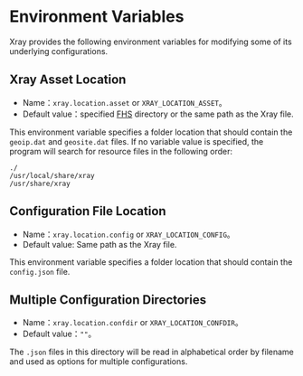 # Environment Variables

Xray provides the following environment variables for modifying some of its underlying configurations.

## Xray Asset Location

- Name：`xray.location.asset` or `XRAY_LOCATION_ASSET`。
- Default value：specified [FHS](https://en.wikipedia.org/wiki/Filesystem_Hierarchy_Standard) directory or the same path as the Xray file.

This environment variable specifies a folder location that should contain the `geoip.dat` and `geosite.dat` files. If no variable value is specified, the program will search for resource files in the following order:

```
./
/usr/local/share/xray
/usr/share/xray
```

## Configuration File Location

- Name：`xray.location.config` or `XRAY_LOCATION_CONFIG`。
- Default value: Same path as the Xray file.

This environment variable specifies a folder location that should contain the `config.json` file.

## Multiple Configuration Directories

- Name：`xray.location.confdir` or `XRAY_LOCATION_CONFDIR`。
- Default value：`""`。

The `.json` files in this directory will be read in alphabetical order by filename and used as options for multiple configurations.
